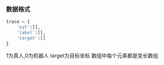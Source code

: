 ### 数据格式

```python
trace = {
    'xyt':[],
    'label':[],
    'target':[]
}
```
1为真人,0为机器人
target为目标坐标
数组中每个元素都是变长数组